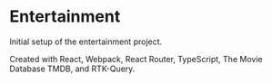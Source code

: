 # Entertainment

Initial setup of the entertainment project.

Created with React, Webpack, React Router, TypeScript, The Movie Database TMDB, and RTK-Query.



